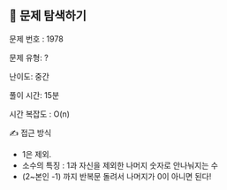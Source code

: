 ## 📌 문제 탐색하기

문제 번호 : 1978

문제 유형: ?

난이도: 중간

풀이 시간: 15분

시간 복잡도 : O(n)

✍ 접근 방식

- 1은 제외.
- 소수의 특징 : 1과 자신을 제외한 나머지 숫자로 안나눠지는 수
- (2~본인 -1) 까지 반복문 돌려서 나머지가 0이 아니면 된다!
